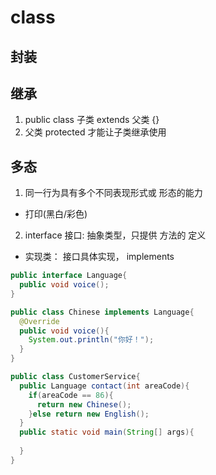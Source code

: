 # class

## 封装

## 继承

1. public class 子类 extends 父类 {}
2. 父类 protected 才能让子类继承使用

## 多态
1. 同一行为具有多个不同表现形式或 形态的能力 
  - 打印(黑白/彩色)
2. interface 接口: 抽象类型，只提供 方法的 定义
  - 实现类： 接口具体实现， implements

```java
public interface Language{
  public void voice();
}

public class Chinese implements Language{
  @Override
  public void voice(){
    System.out.println("你好！");
  }
}

public class CustomerService{
  public Language contact(int areaCode){
    if(areaCode == 86){
      return new Chinese();
    }else return new English();
  }
  public static void main(String[] args){
    
  }
}
```

